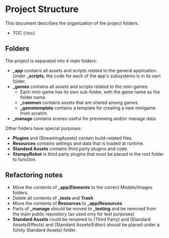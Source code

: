 # Project Structure
This document describes the organization of the project folders.

* TOC
{:toc}

## Folders

The project is separated into 4 main folders:

- **_app** contains all assets and scripts related to the general application. Under **_scripts**, the code for each of the app's subsystems is in its own folder.
- **_games** contains all assets and scripts related to the mini-games.
  - Each mini-game has its own sub-folder, with the game name as the folder name.
  - **_common** contains assets that are shared among games
  - **_gametemplate** contains a template for creating a new minigame from scratch.
- **_manage** contains scenes useful for previewing and/or manage data.

Other folders have special purposes:

  * **Plugins** and (StreamingAssets) contain build-related files.
  * **Resources** contains settings and data that is loaded at runtime.
  * **Standard Assets** contains third party plugins and code.
  * **StompyRobot** is third party plugins that must be placed in the root folder to function.

## Refactoring notes

- Move the contents of **_app/Elements** to the correct Models/Images folders.
- Delete all contents of **_tests** and **Trash**
- Move the contents of **Resources** to **_app/Resources**
- Parts of **_manage** should be moved to **_testing** and be removed from the main public repository (as used only for test purposes)
- **Standard Assets** could be renamed to (Third Party) and (Standard Assets/Effects) and (Standard Assets/Editor) should be placed under a (Unity Standard Assets) folder.
